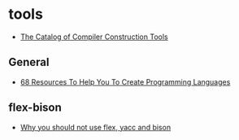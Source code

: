 # tools

- [The Catalog of Compiler Construction Tools](http://catalog.compilertools.net/)

## General
- [68 Resources To Help You To Create Programming Languages](https://tomassetti.me/resources-create-programming-languages/?utm_source=newsletter&utm_medium=email&utm_campaign=onboardingsequence)

## flex-bison
- [Why you should not use flex, yacc and bison](https://tomassetti.me/why-you-should-not-use-flex-yacc-and-bison/)